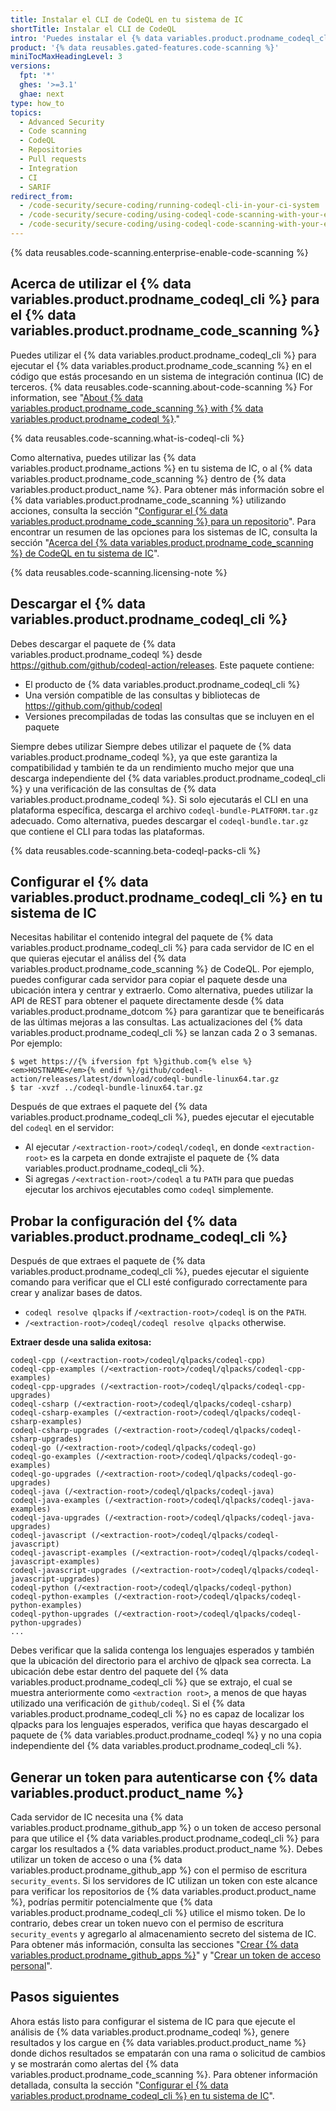 ```yaml
---
title: Instalar el CLI de CodeQL en tu sistema de IC
shortTitle: Instalar el CLI de CodeQL
intro: 'Puedes instalar el {% data variables.product.prodname_codeql_cli %} y utilizarlo para llevar a cabo el {% data variables.product.prodname_code_scanning %} de {% data variables.product.prodname_codeql %} en un sistema de integración contínua de terceros.'
product: '{% data reusables.gated-features.code-scanning %}'
miniTocMaxHeadingLevel: 3
versions:
  fpt: '*'
  ghes: '>=3.1'
  ghae: next
type: how_to
topics:
  - Advanced Security
  - Code scanning
  - CodeQL
  - Repositories
  - Pull requests
  - Integration
  - CI
  - SARIF
redirect_from:
  - /code-security/secure-coding/running-codeql-cli-in-your-ci-system
  - /code-security/secure-coding/using-codeql-code-scanning-with-your-existing-ci-system/running-codeql-cli-in-your-ci-system
  - /code-security/secure-coding/using-codeql-code-scanning-with-your-existing-ci-system/installing-codeql-cli-in-your-ci-system
---
```


{% data reusables.code-scanning.enterprise-enable-code-scanning %}

## Acerca de utilizar el {% data variables.product.prodname_codeql_cli %} para el {% data variables.product.prodname_code_scanning %}

Puedes utilizar el {% data variables.product.prodname_codeql_cli %} para ejecutar el {% data variables.product.prodname_code_scanning %} en el código que estás procesando en un sistema de integración continua (IC) de terceros. {% data reusables.code-scanning.about-code-scanning %} For information, see "[About {% data variables.product.prodname_code_scanning %} with {% data variables.product.prodname_codeql %}](/code-security/secure-coding/automatically-scanning-your-code-for-vulnerabilities-and-errors/about-code-scanning-with-codeql)."

{% data reusables.code-scanning.what-is-codeql-cli %}

Como alternativa, puedes utilizar las {% data variables.product.prodname_actions %} en tu sistema de IC, o al {% data variables.product.prodname_code_scanning %} dentro de {% data variables.product.product_name %}. Para obtener más información sobre el {% data variables.product.prodname_code_scanning %} utilizando acciones, consulta la sección "[Configurar el {% data variables.product.prodname_code_scanning %} para un repositorio](/code-security/secure-coding/setting-up-code-scanning-for-a-repository)". Para encontrar un resumen de las opciones para los sistemas de IC, consulta la sección "[Acerca del {% data variables.product.prodname_code_scanning %} de CodeQL en tu sistema de IC](/code-security/secure-coding/about-codeql-code-scanning-in-your-ci-system)".

{% data reusables.code-scanning.licensing-note %}

## Descargar el {% data variables.product.prodname_codeql_cli %}

Debes descargar el paquete de {% data variables.product.prodname_codeql %} desde https://github.com/github/codeql-action/releases. Este paquete contiene:

- El producto de {% data variables.product.prodname_codeql_cli %}
- Una versión compatible de las consultas y bibliotecas de https://github.com/github/codeql
- Versiones precompiladas de todas las consultas que se incluyen en el paquete

Siempre debes utilizar Siempre debes utilizar el paquete de {% data variables.product.prodname_codeql %}, ya que este garantiza la compatibilidad y también te da un rendimiento mucho mejor que una descarga independiente del {% data variables.product.prodname_codeql_cli %} y una verificación de las consultas de {% data variables.product.prodname_codeql %}. Si solo ejecutarás el CLI en una plataforma específica, descarga el archivo `codeql-bundle-PLATFORM.tar.gz` adecuado. Como alternativa, puedes descargar el `codeql-bundle.tar.gz` que contiene el CLI para todas las plataformas.

{% data reusables.code-scanning.beta-codeql-packs-cli %}

## Configurar el {% data variables.product.prodname_codeql_cli %} en tu sistema de IC

Necesitas habilitar el contenido integral del paquete de {% data variables.product.prodname_codeql_cli %} para cada servidor de IC en el que quieras ejecutar el análiss del {% data variables.product.prodname_code_scanning %} de CodeQL. Por ejemplo, puedes configurar cada servidor para copiar el paquete desde una ubicación intera y centrar y extraerlo. Como alternativa, puedes utilizar la API de REST para obtener el paquete directamente desde {% data variables.product.prodname_dotcom %} para garantizar que te beneificarás de las últimas mejoras a las consultas. Las actualizaciones del {% data variables.product.prodname_codeql_cli %} se lanzan cada 2 o 3 semanas. Por ejemplo:

```shell
$ wget https://{% ifversion fpt %}github.com{% else %}<em>HOSTNAME</em>{% endif %}/github/codeql-action/releases/latest/download/codeql-bundle-linux64.tar.gz
$ tar -xvzf ../codeql-bundle-linux64.tar.gz
```

Después de que extraes el paquete del {% data variables.product.prodname_codeql_cli %}, puedes ejecutar el ejecutable del `codeql` en el servidor:

- Al ejecutar `/<extraction-root>/codeql/codeql`, en donde `<extraction-root>` es la carpeta en donde extrajiste el paquete de {% data variables.product.prodname_codeql_cli %}.
- Si agregas `/<extraction-root>/codeql` a tu `PATH` para que puedas ejecutar los archivos ejecutables como `codeql` simplemente.

## Probar la configuración del {% data variables.product.prodname_codeql_cli %}

Después de que extraes el paquete de {% data variables.product.prodname_codeql_cli %}, puedes ejecutar el siguiente comando para verificar que el CLI esté configurado correctamente para crear y analizar bases de datos.

- `codeql resolve qlpacks` if `/<extraction-root>/codeql` is on the `PATH`.
- `/<extraction-root>/codeql/codeql resolve qlpacks` otherwise.

**Extraer desde una salida exitosa:**
```
codeql-cpp (/<extraction-root>/codeql/qlpacks/codeql-cpp)
codeql-cpp-examples (/<extraction-root>/codeql/qlpacks/codeql-cpp-examples)
codeql-cpp-upgrades (/<extraction-root>/codeql/qlpacks/codeql-cpp-upgrades)
codeql-csharp (/<extraction-root>/codeql/qlpacks/codeql-csharp)
codeql-csharp-examples (/<extraction-root>/codeql/qlpacks/codeql-csharp-examples)
codeql-csharp-upgrades (/<extraction-root>/codeql/qlpacks/codeql-csharp-upgrades)
codeql-go (/<extraction-root>/codeql/qlpacks/codeql-go)
codeql-go-examples (/<extraction-root>/codeql/qlpacks/codeql-go-examples)
codeql-go-upgrades (/<extraction-root>/codeql/qlpacks/codeql-go-upgrades)
codeql-java (/<extraction-root>/codeql/qlpacks/codeql-java)
codeql-java-examples (/<extraction-root>/codeql/qlpacks/codeql-java-examples)
codeql-java-upgrades (/<extraction-root>/codeql/qlpacks/codeql-java-upgrades)
codeql-javascript (/<extraction-root>/codeql/qlpacks/codeql-javascript)
codeql-javascript-examples (/<extraction-root>/codeql/qlpacks/codeql-javascript-examples)
codeql-javascript-upgrades (/<extraction-root>/codeql/qlpacks/codeql-javascript-upgrades)
codeql-python (/<extraction-root>/codeql/qlpacks/codeql-python)
codeql-python-examples (/<extraction-root>/codeql/qlpacks/codeql-python-examples)
codeql-python-upgrades (/<extraction-root>/codeql/qlpacks/codeql-python-upgrades)
...
```

Debes verificar que la salida contenga los lenguajes esperados y también que la ubicación del directorio para el archivo de qlpack sea correcta. La ubicación debe estar dentro del paquete del {% data variables.product.prodname_codeql_cli %} que se extrajo, el cual se muestra anteriormente como `<extraction root>`, a menos de que hayas utilizado una verificación de `github/codeql`. Si el {% data variables.product.prodname_codeql_cli %} no es capaz de localizar los qlpacks para los lenguajes esperados, verifica que hayas descargado el paquete de {% data variables.product.prodname_codeql %} y no una copia independiente del {% data variables.product.prodname_codeql_cli %}.

## Generar un token para autenticarse con {% data variables.product.product_name %}

Cada servidor de IC necesita una {% data variables.product.prodname_github_app %} o un token de acceso personal para que utilice el {% data variables.product.prodname_codeql_cli %} para cargar los resultados a {% data variables.product.product_name %}. Debes utilizar un token de acceso o una {% data variables.product.prodname_github_app %} con el permiso de escritura `security_events`. Si los servidores de IC utilizan un token con este alcance para verificar los repositorios de {% data variables.product.product_name %}, podrías permitir potencialmente que {% data variables.product.prodname_codeql_cli %} utilice el mismo token. De lo contrario, debes crear un token nuevo con el permiso de escritura `security_events` y agregarlo al almacenamiento secreto del sistema de IC. Para obtener más información, consulta las secciones "[Crear {% data variables.product.prodname_github_apps %}](/developers/apps/building-github-apps)" y "[Crear un token de acceso personal](/github/authenticating-to-github/creating-a-personal-access-token)".

## Pasos siguientes

Ahora estás listo para configurar el sistema de IC para que ejecute el análisis de {% data variables.product.prodname_codeql %}, genere resultados y los cargue en {% data variables.product.product_name %} donde dichos resultados se empatarán con una rama o solicitud de cambios y se mostrarán como alertas del {% data variables.product.prodname_code_scanning %}. Para obtener información detallada, consulta la sección "[Configurar el {% data variables.product.prodname_codeql_cli %} en tu sistema de IC](/code-security/secure-coding/using-codeql-code-scanning-with-your-existing-ci-system/configuring-codeql-cli-in-your-ci-system)".
